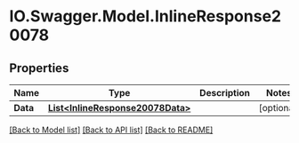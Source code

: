 # IO.Swagger.Model.InlineResponse20078
## Properties

Name | Type | Description | Notes
------------ | ------------- | ------------- | -------------
**Data** | [**List&lt;InlineResponse20078Data&gt;**](InlineResponse20078Data.md) |  | [optional] 

[[Back to Model list]](../README.md#documentation-for-models) [[Back to API list]](../README.md#documentation-for-api-endpoints) [[Back to README]](../README.md)

